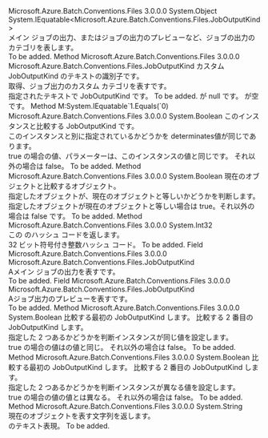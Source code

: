 <Type Name="JobOutputKind" FullName="Microsoft.Azure.Batch.Conventions.Files.JobOutputKind">
  <TypeSignature Language="C#" Value="public sealed class JobOutputKind : IEquatable&lt;Microsoft.Azure.Batch.Conventions.Files.JobOutputKind&gt;" />
  <TypeSignature Language="ILAsm" Value=".class public auto ansi sealed beforefieldinit JobOutputKind extends System.Object implements class System.IEquatable`1&lt;class Microsoft.Azure.Batch.Conventions.Files.JobOutputKind&gt;" />
  <TypeSignature Language="DocId" Value="T:Microsoft.Azure.Batch.Conventions.Files.JobOutputKind" />
  <TypeSignature Language="VB.NET" Value="Public NotInheritable Class JobOutputKind&#xA;Implements IEquatable(Of JobOutputKind)" />
  <TypeSignature Language="F#" Value="type JobOutputKind = class&#xA;    interface IEquatable&lt;JobOutputKind&gt;&#xA;    interface IOutputKind" />
  <AssemblyInfo>
    <AssemblyName>Microsoft.Azure.Batch.Conventions.Files</AssemblyName>
    <AssemblyVersion>3.0.0.0</AssemblyVersion>
  </AssemblyInfo>
  <Base>
    <BaseTypeName>System.Object</BaseTypeName>
  </Base>
  <Interfaces>
    <Interface>
      <InterfaceName>System.IEquatable&lt;Microsoft.Azure.Batch.Conventions.Files.JobOutputKind&gt;</InterfaceName>
    </Interface>
  </Interfaces>
  <Docs>
    <summary>
            メイン ジョブの出力、またはジョブの出力のプレビューなど、ジョブの出力のカテゴリを表します。
            </summary>
    <remarks>To be added.</remarks>
  </Docs>
  <Members>
    <Member MemberName="Custom">
      <MemberSignature Language="C#" Value="public static Microsoft.Azure.Batch.Conventions.Files.JobOutputKind Custom (string text);" />
      <MemberSignature Language="ILAsm" Value=".method public static hidebysig class Microsoft.Azure.Batch.Conventions.Files.JobOutputKind Custom(string text) cil managed" />
      <MemberSignature Language="DocId" Value="M:Microsoft.Azure.Batch.Conventions.Files.JobOutputKind.Custom(System.String)" />
      <MemberSignature Language="VB.NET" Value="Public Shared Function Custom (text As String) As JobOutputKind" />
      <MemberSignature Language="F#" Value="static member Custom : string -&gt; Microsoft.Azure.Batch.Conventions.Files.JobOutputKind" Usage="Microsoft.Azure.Batch.Conventions.Files.JobOutputKind.Custom text" />
      <MemberType>Method</MemberType>
      <AssemblyInfo>
        <AssemblyName>Microsoft.Azure.Batch.Conventions.Files</AssemblyName>
        <AssemblyVersion>3.0.0.0</AssemblyVersion>
      </AssemblyInfo>
      <ReturnValue>
        <ReturnType>Microsoft.Azure.Batch.Conventions.Files.JobOutputKind</ReturnType>
      </ReturnValue>
      <Parameters>
        <Parameter Name="text" Type="System.String" />
      </Parameters>
      <Docs>
        <param name="text">カスタム JobOutputKind のテキストの識別子です。</param>
        <summary>
            取得、<see cref="T:Microsoft.Azure.Batch.Conventions.Files.JobOutputKind" />ジョブ出力のカスタム カテゴリを表すです。
            </summary>
        <returns>指定されたテキストで JobOutputKind です。</returns>
        <remarks>To be added.</remarks>
        <exception cref="T:System.ArgumentNullException">
          <paramref name="text" /> が null です。</exception>
        <exception cref="T:System.ArgumentException">
          <paramref name="text" /> が空です。</exception>
      </Docs>
    </Member>
    <Member MemberName="Equals">
      <MemberSignature Language="C#" Value="public bool Equals (Microsoft.Azure.Batch.Conventions.Files.JobOutputKind other);" />
      <MemberSignature Language="ILAsm" Value=".method public hidebysig newslot virtual instance bool Equals(class Microsoft.Azure.Batch.Conventions.Files.JobOutputKind other) cil managed" />
      <MemberSignature Language="DocId" Value="M:Microsoft.Azure.Batch.Conventions.Files.JobOutputKind.Equals(Microsoft.Azure.Batch.Conventions.Files.JobOutputKind)" />
      <MemberSignature Language="VB.NET" Value="Public Function Equals (other As JobOutputKind) As Boolean" />
      <MemberSignature Language="F#" Value="override this.Equals : Microsoft.Azure.Batch.Conventions.Files.JobOutputKind -&gt; bool" Usage="jobOutputKind.Equals other" />
      <MemberType>Method</MemberType>
      <Implements>
        <InterfaceMember>M:System.IEquatable`1.Equals(`0)</InterfaceMember>
      </Implements>
      <AssemblyInfo>
        <AssemblyName>Microsoft.Azure.Batch.Conventions.Files</AssemblyName>
        <AssemblyVersion>3.0.0.0</AssemblyVersion>
      </AssemblyInfo>
      <ReturnValue>
        <ReturnType>System.Boolean</ReturnType>
      </ReturnValue>
      <Parameters>
        <Parameter Name="other" Type="Microsoft.Azure.Batch.Conventions.Files.JobOutputKind" />
      </Parameters>
      <Docs>
        <param name="other">このインスタンスと比較する JobOutputKind です。</param>
        <summary>
            このインスタンスと別に指定されているかどうかを determinates<see cref="T:Microsoft.Azure.Batch.Conventions.Files.JobOutputKind" />値が同じであります。
            </summary>
        <returns>true の場合の値、<paramref name="other" />パラメーターは、このインスタンスの値と同じです。 それ以外の場合は false。</returns>
        <remarks>To be added.</remarks>
      </Docs>
    </Member>
    <Member MemberName="Equals">
      <MemberSignature Language="C#" Value="public override bool Equals (object obj);" />
      <MemberSignature Language="ILAsm" Value=".method public hidebysig virtual instance bool Equals(object obj) cil managed" />
      <MemberSignature Language="DocId" Value="M:Microsoft.Azure.Batch.Conventions.Files.JobOutputKind.Equals(System.Object)" />
      <MemberSignature Language="VB.NET" Value="Public Overrides Function Equals (obj As Object) As Boolean" />
      <MemberSignature Language="F#" Value="override this.Equals : obj -&gt; bool" Usage="jobOutputKind.Equals obj" />
      <MemberType>Method</MemberType>
      <AssemblyInfo>
        <AssemblyName>Microsoft.Azure.Batch.Conventions.Files</AssemblyName>
        <AssemblyVersion>3.0.0.0</AssemblyVersion>
      </AssemblyInfo>
      <ReturnValue>
        <ReturnType>System.Boolean</ReturnType>
      </ReturnValue>
      <Parameters>
        <Parameter Name="obj" Type="System.Object" />
      </Parameters>
      <Docs>
        <param name="obj">現在のオブジェクトと比較するオブジェクト。</param>
        <summary>
            指定したオブジェクトが、現在のオブジェクトと等しいかどうかを判断します。
            </summary>
        <returns>指定したオブジェクトが現在のオブジェクトと等しい場合は true。それ以外の場合は false です。</returns>
        <remarks>To be added.</remarks>
      </Docs>
    </Member>
    <Member MemberName="GetHashCode">
      <MemberSignature Language="C#" Value="public override int GetHashCode ();" />
      <MemberSignature Language="ILAsm" Value=".method public hidebysig virtual instance int32 GetHashCode() cil managed" />
      <MemberSignature Language="DocId" Value="M:Microsoft.Azure.Batch.Conventions.Files.JobOutputKind.GetHashCode" />
      <MemberSignature Language="VB.NET" Value="Public Overrides Function GetHashCode () As Integer" />
      <MemberSignature Language="F#" Value="override this.GetHashCode : unit -&gt; int" Usage="jobOutputKind.GetHashCode " />
      <MemberType>Method</MemberType>
      <AssemblyInfo>
        <AssemblyName>Microsoft.Azure.Batch.Conventions.Files</AssemblyName>
        <AssemblyVersion>3.0.0.0</AssemblyVersion>
      </AssemblyInfo>
      <ReturnValue>
        <ReturnType>System.Int32</ReturnType>
      </ReturnValue>
      <Parameters />
      <Docs>
        <summary>
            この <see cref="T:Microsoft.Azure.Batch.Conventions.Files.JobOutputKind" /> のハッシュ コードを返します。
            </summary>
        <returns>32 ビット符号付き整数ハッシュ コード。</returns>
        <remarks>To be added.</remarks>
      </Docs>
    </Member>
    <Member MemberName="JobOutput">
      <MemberSignature Language="C#" Value="public static readonly Microsoft.Azure.Batch.Conventions.Files.JobOutputKind JobOutput;" />
      <MemberSignature Language="ILAsm" Value=".field public static initonly class Microsoft.Azure.Batch.Conventions.Files.JobOutputKind JobOutput" />
      <MemberSignature Language="DocId" Value="F:Microsoft.Azure.Batch.Conventions.Files.JobOutputKind.JobOutput" />
      <MemberSignature Language="VB.NET" Value="Public Shared ReadOnly JobOutput As JobOutputKind " />
      <MemberSignature Language="F#" Value=" staticval mutable JobOutput : Microsoft.Azure.Batch.Conventions.Files.JobOutputKind" Usage="Microsoft.Azure.Batch.Conventions.Files.JobOutputKind.JobOutput" />
      <MemberType>Field</MemberType>
      <AssemblyInfo>
        <AssemblyName>Microsoft.Azure.Batch.Conventions.Files</AssemblyName>
        <AssemblyVersion>3.0.0.0</AssemblyVersion>
      </AssemblyInfo>
      <ReturnValue>
        <ReturnType>Microsoft.Azure.Batch.Conventions.Files.JobOutputKind</ReturnType>
      </ReturnValue>
      <Docs>
        <summary>
            A<see cref="T:Microsoft.Azure.Batch.Conventions.Files.JobOutputKind" />メイン ジョブの出力を表すです。
            </summary>
        <remarks>To be added.</remarks>
      </Docs>
    </Member>
    <Member MemberName="JobPreview">
      <MemberSignature Language="C#" Value="public static readonly Microsoft.Azure.Batch.Conventions.Files.JobOutputKind JobPreview;" />
      <MemberSignature Language="ILAsm" Value=".field public static initonly class Microsoft.Azure.Batch.Conventions.Files.JobOutputKind JobPreview" />
      <MemberSignature Language="DocId" Value="F:Microsoft.Azure.Batch.Conventions.Files.JobOutputKind.JobPreview" />
      <MemberSignature Language="VB.NET" Value="Public Shared ReadOnly JobPreview As JobOutputKind " />
      <MemberSignature Language="F#" Value=" staticval mutable JobPreview : Microsoft.Azure.Batch.Conventions.Files.JobOutputKind" Usage="Microsoft.Azure.Batch.Conventions.Files.JobOutputKind.JobPreview" />
      <MemberType>Field</MemberType>
      <AssemblyInfo>
        <AssemblyName>Microsoft.Azure.Batch.Conventions.Files</AssemblyName>
        <AssemblyVersion>3.0.0.0</AssemblyVersion>
      </AssemblyInfo>
      <ReturnValue>
        <ReturnType>Microsoft.Azure.Batch.Conventions.Files.JobOutputKind</ReturnType>
      </ReturnValue>
      <Docs>
        <summary>
            A<see cref="T:Microsoft.Azure.Batch.Conventions.Files.JobOutputKind" />ジョブ出力のプレビューを表すです。
            </summary>
        <remarks>To be added.</remarks>
      </Docs>
    </Member>
    <Member MemberName="op_Equality">
      <MemberSignature Language="C#" Value="public static bool operator == (Microsoft.Azure.Batch.Conventions.Files.JobOutputKind x, Microsoft.Azure.Batch.Conventions.Files.JobOutputKind y);" />
      <MemberSignature Language="ILAsm" Value=".method public static hidebysig specialname bool op_Equality(class Microsoft.Azure.Batch.Conventions.Files.JobOutputKind x, class Microsoft.Azure.Batch.Conventions.Files.JobOutputKind y) cil managed" />
      <MemberSignature Language="DocId" Value="M:Microsoft.Azure.Batch.Conventions.Files.JobOutputKind.op_Equality(Microsoft.Azure.Batch.Conventions.Files.JobOutputKind,Microsoft.Azure.Batch.Conventions.Files.JobOutputKind)" />
      <MemberSignature Language="VB.NET" Value="Public Shared Operator == (x As JobOutputKind, y As JobOutputKind) As Boolean" />
      <MemberSignature Language="F#" Value="static member ( = ) : Microsoft.Azure.Batch.Conventions.Files.JobOutputKind * Microsoft.Azure.Batch.Conventions.Files.JobOutputKind -&gt; bool" Usage="x = y" />
      <MemberType>Method</MemberType>
      <AssemblyInfo>
        <AssemblyName>Microsoft.Azure.Batch.Conventions.Files</AssemblyName>
        <AssemblyVersion>3.0.0.0</AssemblyVersion>
      </AssemblyInfo>
      <ReturnValue>
        <ReturnType>System.Boolean</ReturnType>
      </ReturnValue>
      <Parameters>
        <Parameter Name="x" Type="Microsoft.Azure.Batch.Conventions.Files.JobOutputKind" />
        <Parameter Name="y" Type="Microsoft.Azure.Batch.Conventions.Files.JobOutputKind" />
      </Parameters>
      <Docs>
        <param name="x">比較する最初の JobOutputKind します。</param>
        <param name="y">比較する 2 番目の JobOutputKind します。</param>
        <summary>
            指定した 2 つあるかどうかを判断<see cref="T:Microsoft.Azure.Batch.Conventions.Files.JobOutputKind" />インスタンスが同じ値を設定します。
            </summary>
        <returns>true の場合の値<paramref name="x" />はの値と同じ<paramref name="y" />。 それ以外の場合は false。</returns>
        <remarks>To be added.</remarks>
      </Docs>
    </Member>
    <Member MemberName="op_Inequality">
      <MemberSignature Language="C#" Value="public static bool operator != (Microsoft.Azure.Batch.Conventions.Files.JobOutputKind x, Microsoft.Azure.Batch.Conventions.Files.JobOutputKind y);" />
      <MemberSignature Language="ILAsm" Value=".method public static hidebysig specialname bool op_Inequality(class Microsoft.Azure.Batch.Conventions.Files.JobOutputKind x, class Microsoft.Azure.Batch.Conventions.Files.JobOutputKind y) cil managed" />
      <MemberSignature Language="DocId" Value="M:Microsoft.Azure.Batch.Conventions.Files.JobOutputKind.op_Inequality(Microsoft.Azure.Batch.Conventions.Files.JobOutputKind,Microsoft.Azure.Batch.Conventions.Files.JobOutputKind)" />
      <MemberSignature Language="VB.NET" Value="Public Shared Operator != (x As JobOutputKind, y As JobOutputKind) As Boolean" />
      <MemberSignature Language="F#" Value="static member op_Inequality : Microsoft.Azure.Batch.Conventions.Files.JobOutputKind * Microsoft.Azure.Batch.Conventions.Files.JobOutputKind -&gt; bool" Usage="Microsoft.Azure.Batch.Conventions.Files.JobOutputKind.op_Inequality (x, y)" />
      <MemberType>Method</MemberType>
      <AssemblyInfo>
        <AssemblyName>Microsoft.Azure.Batch.Conventions.Files</AssemblyName>
        <AssemblyVersion>3.0.0.0</AssemblyVersion>
      </AssemblyInfo>
      <ReturnValue>
        <ReturnType>System.Boolean</ReturnType>
      </ReturnValue>
      <Parameters>
        <Parameter Name="x" Type="Microsoft.Azure.Batch.Conventions.Files.JobOutputKind" />
        <Parameter Name="y" Type="Microsoft.Azure.Batch.Conventions.Files.JobOutputKind" />
      </Parameters>
      <Docs>
        <param name="x">比較する最初の JobOutputKind します。</param>
        <param name="y">比較する 2 番目の JobOutputKind します。</param>
        <summary>
            指定した 2 つあるかどうかを判断<see cref="T:Microsoft.Azure.Batch.Conventions.Files.JobOutputKind" />インスタンスが異なる値を設定します。
            </summary>
        <returns>true の場合の値<paramref name="x" />の値とは異なる<paramref name="y" />。 それ以外の場合は false。</returns>
        <remarks>To be added.</remarks>
      </Docs>
    </Member>
    <Member MemberName="ToString">
      <MemberSignature Language="C#" Value="public override string ToString ();" />
      <MemberSignature Language="ILAsm" Value=".method public hidebysig virtual instance string ToString() cil managed" />
      <MemberSignature Language="DocId" Value="M:Microsoft.Azure.Batch.Conventions.Files.JobOutputKind.ToString" />
      <MemberSignature Language="VB.NET" Value="Public Overrides Function ToString () As String" />
      <MemberSignature Language="F#" Value="override this.ToString : unit -&gt; string" Usage="jobOutputKind.ToString " />
      <MemberType>Method</MemberType>
      <AssemblyInfo>
        <AssemblyName>Microsoft.Azure.Batch.Conventions.Files</AssemblyName>
        <AssemblyVersion>3.0.0.0</AssemblyVersion>
      </AssemblyInfo>
      <ReturnValue>
        <ReturnType>System.String</ReturnType>
      </ReturnValue>
      <Parameters />
      <Docs>
        <summary>
            現在のオブジェクトを表す文字列を返します。
            </summary>
        <returns><see cref="T:Microsoft.Azure.Batch.Conventions.Files.JobOutputKind" /> のテキスト表現。</returns>
        <remarks>To be added.</remarks>
      </Docs>
    </Member>
  </Members>
</Type>